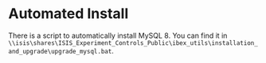 # Automated Install

There is a script to automatically install MySQL 8. You can find it in `\\isis\shares\ISIS_Experiment_Controls_Public\ibex_utils\installation_and_upgrade\upgrade_mysql.bat`.

